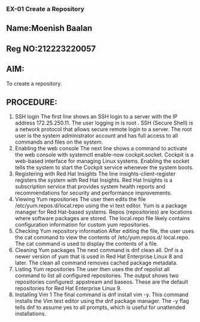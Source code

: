 ### EX-01 Create a Repository

## Name:Moenish Baalan 

## Reg NO:212223220057

## AIM:
To create a repository.


## PROCEDURE:
1. SSH login
The first line shows an SSH login to a server with the IP address 172.25.250.11. The user logging in
is root . SSH (Secure Shell) is a network protocol that allows secure remote login to a server. The
root user is the system administrator account and has full access to all commands and files on the
system.
2. Enabling the web console
The next line shows a command to activate the web console with systemctl enable-now
cockpit.socket. Cockpit is a web-based interface for managing Linux systems. Enabling the socket
tells the system to start the Cockpit service whenever the system boots.
3. Registering with Red Hat Insights
The line insights-client-register registers the system with Red Hat Insights. Red Hat Insights is a
subscription service that provides system health reports and recommendations for security and
performance improvements.
4. Viewing Yum repositories
The user then edits the file /etc/yum.repos.d/local.repo using the vi text editor. Yum is a package
manager for Red Hat-based systems. Repos (repositories) are locations where software packages
are stored. The local.repo file likely contains configuration information for custom yum
repositories.
5. Checking Yum repository information
After editing the file, the user uses the cat command to view the contents of /etc/yum.repos.d/
local.repo. The cat command is used to display the contents of a file.
6. Cleaning Yum packages
The next command is dnf clean all. Dnf is a newer version of yum that is used in Red Hat Enterprise
Linux 8 and later. The clean all command removes cached package metadata.
7. Listing Yum repositories
The user then uses the dnf repolist all command to list all configured repositories. The output
shows two repositories configured: appstream and baseos. These are the default repositories for
Red Hat Enterprise Linux 9.
8. Installing Vim
1
The final command is dnf install vim -y. This command installs the Vim text editor using the dnf
package manager. The -y flag tells dnf to assume yes to all prompts, which is useful for unattended
installations. 
